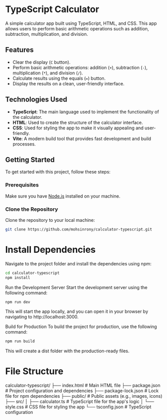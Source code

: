 # TypeScript Calculator

A simple calculator app built using TypeScript, HTML, and CSS. This app allows users to perform basic arithmetic operations such as addition, subtraction, multiplication, and division.

## Features

- Clear the display (`C` button).
- Perform basic arithmetic operations: addition (`+`), subtraction (`-`), multiplication (`*`), and division (`/`).
- Calculate results using the equals (`=`) button.
- Display the results on a clean, user-friendly interface.

## Technologies Used

- **TypeScript**: The main language used to implement the functionality of the calculator.
- **HTML**: Used to create the structure of the calculator interface.
- **CSS**: Used for styling the app to make it visually appealing and user-friendly.
- **Vite**: A modern build tool that provides fast development and build processes.

## Getting Started

To get started with this project, follow these steps:

### Prerequisites

Make sure you have [Node.js](https://nodejs.org/) installed on your machine.

### Clone the Repository

Clone the repository to your local machine:

```bash
git clone https://github.com/mohsinrony/calculator-typescript.git
```

# Install Dependencies

Navigate to the project folder and install the dependencies using npm:

```bash
cd calculator-typescript
npm install

```

Run the Development Server
Start the development server using the following command:

```bash
npm run dev

```

This will start the app locally, and you can open it in your browser by navigating to http://localhost:3000.

Build for Production
To build the project for production, use the following command:

```bash
npm run build

```

This will create a dist folder with the production-ready files.

# File Structure

calculator-typescript/
├── index.html # Main HTML file
├── package.json # Project configuration and dependencies
├── package-lock.json # Lock file for npm dependencies
├── public/ # Public assets (e.g., images, icons)
├── src/
│ ├── calculator.ts # TypeScript file for the app's logic
│ └── style.css # CSS file for styling the app
└── tsconfig.json # TypeScript configuration
